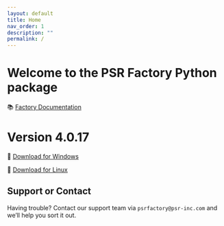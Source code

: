 ```yaml
---
layout: default
title: Home
nav_order: 1
description: ""
permalink: /
---
```


# Welcome to the PSR Factory Python package


📚 [Factory Documentation](https://docs.psr-inc.com/factory/)

# Version 4.0.17

🔗 [Download for Windows](https://www.psr-inc.com/app/link/?t=d&f=factory_python-4.0.17-windows-x64-6e84123-release.zip)

🔗 [Download for Linux](https://www.psr-inc.com/app/link/?t=d&f=factory_python-4.0.17-linux-x64-6e84123-release.zip)


## Support or Contact

Having trouble? Contact our support team via `psrfactory@psr-inc.com` and we’ll help you sort it out.
